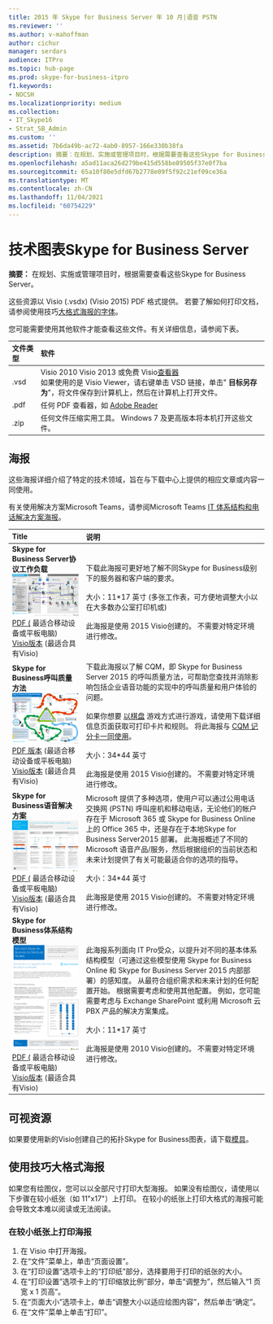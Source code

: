 ```yaml
---
title: 2015 年 Skype for Business Server 年 10 月|语音 PSTN
ms.reviewer: ''
ms.author: v-mahoffman
author: cichur
manager: serdars
audience: ITPro
ms.topic: hub-page
ms.prod: skype-for-business-itpro
f1.keywords:
- NOCSH
ms.localizationpriority: medium
ms.collection:
- IT_Skype16
- Strat_SB_Admin
ms.custom: ''
ms.assetid: 7b6da49b-ac72-4ab0-8957-166e330b38fa
description: 摘要：在规划、实施或管理项目时，根据需要查看这些Skype for Business Server。
ms.openlocfilehash: a5ad11aca26d279be415d558be89505f37e0f7ba
ms.sourcegitcommit: 65a10f80e5dfd67b2778e09f5f92c21ef09ce36a
ms.translationtype: MT
ms.contentlocale: zh-CN
ms.lasthandoff: 11/04/2021
ms.locfileid: "60754229"
---
```

# <a name="technical-diagrams-for-skype-for-business-server"></a>技术图表Skype for Business Server

**摘要：** 在规划、实施或管理项目时，根据需要查看这些Skype for Business Server。

这些资源以 Visio (.vsdx)  (Visio 2015) PDF 格式提供。 若要了解如何打印文档，请参阅使用技巧[大格式海报的字体](technical-diagrams.md#tips)。

您可能需要使用其他软件才能查看这些文件。有关详细信息，请参阅下表。

|文件类型|软件|
|:--- |:--- |
|.vsd |Visio 2010 Visio 2013 或免费 Visio[查看器](https://go.microsoft.com/fwlink/p/?LinkId=393676) <br/> 如果使用的是 Visio Viewer，请右键单击 VSD 链接，单击" **目标另存为**"，将文件保存到计算机上，然后在计算机上打开文件。 |
|.pdf |任何 PDF 查看器，如 [Adobe Reader](https://go.microsoft.com/fwlink/p/?LinkId=393675) |
|.zip |任何文件压缩实用工具。 Windows 7 及更高版本将本机打开这些文件。 |

## <a name="posters"></a>海报

这些海报详细介绍了特定的技术领域，旨在与下载中心上提供的相应文章或内容一同使用。

有关使用解决方案Microsoft Teams，请参阅Microsoft Teams [IT 体系结构和电话解决方案海报](/MicrosoftTeams/teams-architecture-solutions-posters)。

|Title|说明|
|:---|:---|
|**Skype for Business Server协议工作负载** <br/>![SfB 协议工作负载海报。](media/0dccf933-eab3-4793-a8a4-4f6b9b0b4fa0.png)<br/>[PDF (](https://go.microsoft.com/fwlink/p/?LinkId=550989) 最适合移动设备或平板电脑)  <br/> [Visio版本](https://go.microsoft.com/fwlink/p/?LinkId=550991) (最适合具有Visio)  |下载此海报可更好地了解不同Skype for Business级别下的服务器和客户端的要求。<br/> <br/> 大小：11*17 英寸 (多张工作表，可方便地调整大小以在大多数办公室打印机或)  <br/> <br/> 此海报是使用 2015 Visio创建的。 不需要对特定环境进行修改。 |
|**Skype for Business呼叫质量方法** <br/> ![通话质量方法海报。](media/69d33707-8dc4-446a-8d72-0a77be59a64a.png)[PDF 版本](https://go.microsoft.com/fwlink/p/?LinkId=617899) (最适合移动设备或平板电脑)  <br/> [Visio版本](https://go.microsoft.com/fwlink/p/?LinkId=617900) (最适合具有Visio)  |下载此海报以了解 CQM，即 Skype for Business Server 2015 的呼叫质量方法，可帮助您查找并消除影响包括企业语音功能的实现中的呼叫质量和用户体验的问题。 <br/> <br/> 如果你想要 [以棋盘](https://go.microsoft.com/fwlink/p/?LinkId=617898) 游戏方式进行游戏，请使用下载详细信息页面获取可打印卡片和规则。 将此海报与 [CQM 记分卡一同使用](https://go.microsoft.com/fwlink/p/?LinkId=617904)。 <br/><br/> 大小：34*44 英寸 <br/> <br/> 此海报是使用 2015 Visio创建的。 不需要对特定环境进行修改。 |
|**Skype for Business语音解决方案** <br/> ![规划语音解决方案海报。](media/1d3371f3-d554-4d6b-ac4f-a927bbe50b26.png) <br/> [PDF (](https://go.microsoft.com/fwlink/?linkid=869123) 最适合移动设备或平板电脑)  <br/> [Visio版本](https://go.microsoft.com/fwlink/?linkid=869124) (最适合具有Visio)  |Microsoft 提供了多种选项，使用户可以通过公用电话交换网 (PSTN) 呼叫座机和移动电话，无论他们的帐户存在于 Microsoft 365 或 Skype for Business Online 上的 Office 365 中，还是存在于本地Skype for Business Server2015 部署。 此海报概述了不同的 Microsoft 语音产品/服务，然后根据组织的当前状态和未来计划提供了有关可能最适合你的选项的指导。 <br/> <br/> 大小：34*44 英寸 <br/><br/> 此海报是使用 2015 Visio创建的。 不需要对特定环境进行修改。 |
|**Skype for Business体系结构模型** <br/> ![Skype for Business体系结构模型。](media/0734153f-af7b-4cf3-b095-96bdd1de3fb0.png) <br/> [PDF (](https://go.microsoft.com/fwlink/?linkid=869125) 最适合移动设备或平板电脑)  <br/> [Visio版本](https://go.microsoft.com/fwlink/?linkid=869126) (最适合具有Visio)  |此海报系列面向 IT Pro受众，以提升对不同的基本体系结构模型（可通过这些模型使用 Skype for Business Online 和 Skype for Business Server 2015 内部部署）的感知度。 从最符合组织需求和未来计划的任何配置开始。 根据需要考虑和使用其他配置。 例如，您可能需要考虑与 Exchange SharePoint 或利用 Microsoft 云 PBX 产品的解决方案集成。 <br/><br/> 大小：11*17 英寸 <br/><br/> 此海报是使用 2010 Visio创建的。 不需要对特定环境进行修改。 |

## <a name="visual-assets"></a>可视资源

如果要使用新的Visio创建自己的拓扑Skype for Business图表，请下载[模具](https://go.microsoft.com/fwlink/p/?LinkId=550985)。

## <a name="tips-for-printing-large-format-posters"></a>使用技巧大格式海报

<a name="tips"> </a>

如果您有绘图仪，您可以以全部尺寸打印大型海报。 如果没有绘图仪，请使用以下步骤在较小纸张（如 11"x17"）上打印。 在较小的纸张上打印大格式的海报可能会导致文本难以阅读或无法阅读。

### <a name="print-posters-on-smaller-paper"></a>在较小纸张上打印海报

1. 在 Visio 中打开海报。
2. 在“文件”菜单上，单击“页面设置”。
3. 在“打印设置”选项卡上的“打印纸”部分，选择要用于打印的纸张的大小。
4. 在“打印设置”选项卡上的“打印缩放比例”部分，单击“调整为”，然后输入“1 页宽 x 1 页高”。
5. 在“页面大小”选项卡上，单击“调整大小以适应绘图内容”，然后单击“确定”。
6. 在“文件”菜单上单击“打印”。